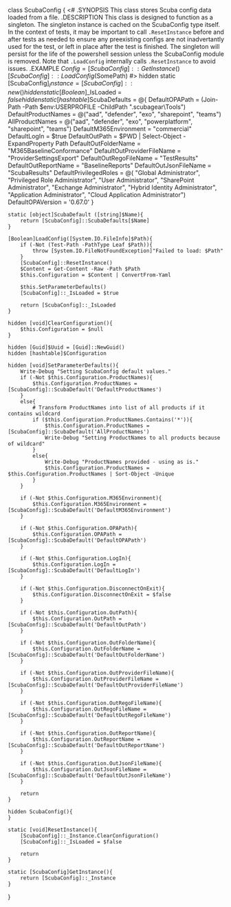 class ScubaConfig {
    <#
    .SYNOPSIS
      This class stores Scuba config data loaded from a file.
    .DESCRIPTION
      This class is designed to function as a singleton. The singleton instance
      is cached on the ScubaConfig type itself. In the context of tests, it may be
      important to call `.ResetInstance` before and after tests as needed to
      ensure any preexisting configs are not inadvertantly used for the test,
      or left in place after the test is finished. The singleton will persist
      for the life of the powershell session unless the ScubaConfig module is
      removed. Note that `.LoadConfig` internally calls `.ResetInstance` to avoid
      issues.
    .EXAMPLE
      $Config = [ScubaConfig]::GetInstance()
      [ScubaConfig]::LoadConfig($SomePath)
    #>
    hidden static [ScubaConfig]$_Instance = [ScubaConfig]::new()
    hidden static [Boolean]$_IsLoaded = $false
    hidden static [hashtable]$ScubaDefaults = @{
        DefaultOPAPath = (Join-Path -Path $env:USERPROFILE -ChildPath ".scubagear\Tools")
        DefaultProductNames = @("aad", "defender", "exo", "sharepoint", "teams")
        AllProductNames = @("aad", "defender", "exo", "powerplatform", "sharepoint", "teams")
        DefaultM365Environment = "commercial"
        DefaultLogIn = $true
        DefaultOutPath = $PWD | Select-Object -ExpandProperty Path
        DefaultOutFolderName = "M365BaselineConformance"
        DefaultOutProviderFileName = "ProviderSettingsExport"
        DefaultOutRegoFileName = "TestResults"
        DefaultOutReportName = "BaselineReports"
        DefaultOutJsonFileName = "ScubaResults"
        DefaultPrivilegedRoles = @(
            "Global Administrator",
            "Privileged Role Administrator",
            "User Administrator",
            "SharePoint Administrator",
            "Exchange Administrator",
            "Hybrid Identity Administrator",
            "Application Administrator",
            "Cloud Application Administrator")
        DefaultOPAVersion = '0.67.0'
    }

    static [object]ScubaDefault ([string]$Name){
        return [ScubaConfig]::ScubaDefaults[$Name]
    }

    [Boolean]LoadConfig([System.IO.FileInfo]$Path){
        if (-Not (Test-Path -PathType Leaf $Path)){
            throw [System.IO.FileNotFoundException]"Failed to load: $Path"
        }
        [ScubaConfig]::ResetInstance()
        $Content = Get-Content -Raw -Path $Path
        $this.Configuration = $Content | ConvertFrom-Yaml

        $this.SetParameterDefaults()
        [ScubaConfig]::_IsLoaded = $true

        return [ScubaConfig]::_IsLoaded
    }

    hidden [void]ClearConfiguration(){
        $this.Configuration = $null
    }

    hidden [Guid]$Uuid = [Guid]::NewGuid()
    hidden [hashtable]$Configuration

    hidden [void]SetParameterDefaults(){
        Write-Debug "Setting ScubaConfig default values."
        if (-Not $this.Configuration.ProductNames){
            $this.Configuration.ProductNames = [ScubaConfig]::ScubaDefault('DefaultProductNames')
        }
        else{
            # Transform ProductNames into list of all products if it contains wildcard
            if ($this.Configuration.ProductNames.Contains('*')){
                $this.Configuration.ProductNames = [ScubaConfig]::ScubaDefault('AllProductNames')
                Write-Debug "Setting ProductNames to all products because of wildcard"
            }
            else{
                Write-Debug "ProductNames provided - using as is."
                $this.Configuration.ProductNames = $this.Configuration.ProductNames | Sort-Object -Unique
            }
        }

        if (-Not $this.Configuration.M365Environment){
            $this.Configuration.M365Environment = [ScubaConfig]::ScubaDefault('DefaultM365Environment')
        }

        if (-Not $this.Configuration.OPAPath){
            $this.Configuration.OPAPath = [ScubaConfig]::ScubaDefault('DefaultOPAPath')
        }

        if (-Not $this.Configuration.LogIn){
            $this.Configuration.LogIn = [ScubaConfig]::ScubaDefault('DefaultLogIn')
        }

        if (-Not $this.Configuration.DisconnectOnExit){
            $this.Configuration.DisconnectOnExit = $false
        }

        if (-Not $this.Configuration.OutPath){
            $this.Configuration.OutPath = [ScubaConfig]::ScubaDefault('DefaultOutPath')
        }

        if (-Not $this.Configuration.OutFolderName){
            $this.Configuration.OutFolderName = [ScubaConfig]::ScubaDefault('DefaultOutFolderName')
        }

        if (-Not $this.Configuration.OutProviderFileName){
            $this.Configuration.OutProviderFileName = [ScubaConfig]::ScubaDefault('DefaultOutProviderFileName')
        }

        if (-Not $this.Configuration.OutRegoFileName){
            $this.Configuration.OutRegoFileName = [ScubaConfig]::ScubaDefault('DefaultOutRegoFileName')
        }

        if (-Not $this.Configuration.OutReportName){
            $this.Configuration.OutReportName = [ScubaConfig]::ScubaDefault('DefaultOutReportName')
        }

        if (-Not $this.Configuration.OutJsonFileName){
            $this.Configuration.OutJsonFileName = [ScubaConfig]::ScubaDefault('DefaultOutJsonFileName')
        }

        return
    }

    hidden ScubaConfig(){
    }

    static [void]ResetInstance(){
        [ScubaConfig]::_Instance.ClearConfiguration()
        [ScubaConfig]::_IsLoaded = $false

        return
    }

    static [ScubaConfig]GetInstance(){
        return [ScubaConfig]::_Instance
    }
}


